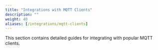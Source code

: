```yaml
---
title: "Integrations with MQTT Clients"
description: ""
weight: 40
aliases: [/integrations/mqtt-clients]
---
```


This section contains detailed guides for integrating with popular MQTT clients. 

<!--more-->

